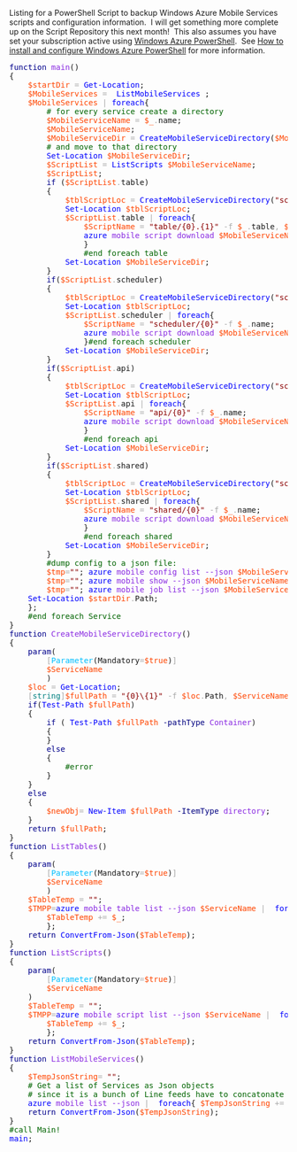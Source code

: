 Listing for a PowerShell Script to backup Windows Azure Mobile Services scripts and configuration information.&#160; I will get something more complete up on the Script Repository this next month!&#160; This also assumes you have set your subscription active using <a title="http://msdn.microsoft.com/en-us/library/windowsazure/jj156055.aspx" href="http://msdn.microsoft.com/en-us/library/windowsazure/jj156055.aspx" target="_blank">Windows Azure PowerShell</a>.&#160; See [How to install and configure Windows Azure PowerShell](http://go.microsoft.com/fwlink/p/?LinkID=320552) for more information.

<pre class="code"><span style="color: rgb(0, 0, 139);">function </span><span style="color: rgb(138, 43, 226);">main</span>()
{
    <span style="color: rgb(255, 69, 0);">$startDir </span><span style="color: rgb(169, 169, 169);">= </span><span style="color: blue;">Get-Location</span>;
    <span style="color: rgb(255, 69, 0);">$MobileServices </span><span style="color: rgb(169, 169, 169);">=  </span><span style="color: blue;">ListMobileServices </span>;
    <span style="color: rgb(255, 69, 0);">$MobileServices </span><span style="color: rgb(169, 169, 169);">| </span><span style="color: blue;">foreach</span>{
        <span style="color: rgb(0, 100, 0);"># for every service create a directory
        </span><span style="color: rgb(255, 69, 0);">$MobileServiceName </span><span style="color: rgb(169, 169, 169);">= </span><span style="color: rgb(255, 69, 0);">$_</span><span style="color: rgb(169, 169, 169);">.</span>name;
        <span style="color: rgb(255, 69, 0);">$MobileServiceName</span>;
        <span style="color: rgb(255, 69, 0);">$MobileServiceDir </span><span style="color: rgb(169, 169, 169);">= </span><span style="color: blue;">CreateMobileServiceDirectory</span>(<span style="color: rgb(255, 69, 0);">$MobileServiceName</span>);
        <span style="color: rgb(0, 100, 0);"># and move to that directory
        </span><span style="color: blue;">Set-Location </span><span style="color: rgb(255, 69, 0);">$MobileServiceDir</span>;
        <span style="color: rgb(255, 69, 0);">$ScriptList </span><span style="color: rgb(169, 169, 169);">= </span><span style="color: blue;">ListScripts </span><span style="color: rgb(255, 69, 0);">$MobileServiceName</span>;
        <span style="color: rgb(255, 69, 0);">$ScriptList</span>;
        <span style="color: rgb(0, 0, 139);">if </span>(<span style="color: rgb(255, 69, 0);">$ScriptList</span><span style="color: rgb(169, 169, 169);">.</span>table)
        {
            <span style="color: rgb(255, 69, 0);">$tblScriptLoc </span><span style="color: rgb(169, 169, 169);">= </span><span style="color: blue;">CreateMobileServiceDirectory</span>(<span style="color: darkred;">"scripts"</span>);
            <span style="color: blue;">Set-Location </span><span style="color: rgb(255, 69, 0);">$tblScriptLoc</span>;
            <span style="color: rgb(255, 69, 0);">$ScriptList</span><span style="color: rgb(169, 169, 169);">.</span>table <span style="color: rgb(169, 169, 169);">| </span><span style="color: blue;">foreach</span>{
                <span style="color: rgb(255, 69, 0);">$ScriptName </span><span style="color: rgb(169, 169, 169);">= </span><span style="color: darkred;">"table/{0}.{1}" </span><span style="color: rgb(169, 169, 169);">-f </span><span style="color: rgb(255, 69, 0);">$_</span><span style="color: rgb(169, 169, 169);">.</span>table<span style="color: rgb(169, 169, 169);">, </span><span style="color: rgb(255, 69, 0);">$_</span><span style="color: rgb(169, 169, 169);">.</span>operation;
                <span style="color: blue;">azure </span><span style="color: rgb(138, 43, 226);">mobile script download </span><span style="color: rgb(255, 69, 0);">$MobileServiceName $ScriptName</span>;
                }
                <span style="color: rgb(0, 100, 0);">#end foreach table
            </span><span style="color: blue;">Set-Location </span><span style="color: rgb(255, 69, 0);">$MobileServiceDir</span>;
        }
        <span style="color: rgb(0, 0, 139);">if</span>(<span style="color: rgb(255, 69, 0);">$ScriptList</span><span style="color: rgb(169, 169, 169);">.</span>scheduler)
        {
            <span style="color: rgb(255, 69, 0);">$tblScriptLoc </span><span style="color: rgb(169, 169, 169);">= </span><span style="color: blue;">CreateMobileServiceDirectory</span>(<span style="color: darkred;">"scripts"</span>);
            <span style="color: blue;">Set-Location </span><span style="color: rgb(255, 69, 0);">$tblScriptLoc</span>;
            <span style="color: rgb(255, 69, 0);">$ScriptList</span><span style="color: rgb(169, 169, 169);">.</span>scheduler <span style="color: rgb(169, 169, 169);">| </span><span style="color: blue;">foreach</span>{
                <span style="color: rgb(255, 69, 0);">$ScriptName </span><span style="color: rgb(169, 169, 169);">= </span><span style="color: darkred;">"scheduler/{0}" </span><span style="color: rgb(169, 169, 169);">-f </span><span style="color: rgb(255, 69, 0);">$_</span><span style="color: rgb(169, 169, 169);">.</span>name;
                <span style="color: blue;">azure </span><span style="color: rgb(138, 43, 226);">mobile script download </span><span style="color: rgb(255, 69, 0);">$MobileServiceName $ScriptName</span>;
                }<span style="color: rgb(0, 100, 0);">#end foreach scheduler
            </span><span style="color: blue;">Set-Location </span><span style="color: rgb(255, 69, 0);">$MobileServiceDir</span>;
        }
        <span style="color: rgb(0, 0, 139);">if</span>(<span style="color: rgb(255, 69, 0);">$ScriptList</span><span style="color: rgb(169, 169, 169);">.</span>api)
        {
            <span style="color: rgb(255, 69, 0);">$tblScriptLoc </span><span style="color: rgb(169, 169, 169);">= </span><span style="color: blue;">CreateMobileServiceDirectory</span>(<span style="color: darkred;">"scripts"</span>);
            <span style="color: blue;">Set-Location </span><span style="color: rgb(255, 69, 0);">$tblScriptLoc</span>;
            <span style="color: rgb(255, 69, 0);">$ScriptList</span><span style="color: rgb(169, 169, 169);">.</span>api <span style="color: rgb(169, 169, 169);">| </span><span style="color: blue;">foreach</span>{
                <span style="color: rgb(255, 69, 0);">$ScriptName </span><span style="color: rgb(169, 169, 169);">= </span><span style="color: darkred;">"api/{0}" </span><span style="color: rgb(169, 169, 169);">-f </span><span style="color: rgb(255, 69, 0);">$_</span><span style="color: rgb(169, 169, 169);">.</span>name;
                <span style="color: blue;">azure </span><span style="color: rgb(138, 43, 226);">mobile script download </span><span style="color: rgb(255, 69, 0);">$MobileServiceName $ScriptName</span>;
                }
                <span style="color: rgb(0, 100, 0);">#end foreach api
            </span><span style="color: blue;">Set-Location </span><span style="color: rgb(255, 69, 0);">$MobileServiceDir</span>;
        }
        <span style="color: rgb(0, 0, 139);">if</span>(<span style="color: rgb(255, 69, 0);">$ScriptList</span><span style="color: rgb(169, 169, 169);">.</span>shared)
        {
            <span style="color: rgb(255, 69, 0);">$tblScriptLoc </span><span style="color: rgb(169, 169, 169);">= </span><span style="color: blue;">CreateMobileServiceDirectory</span>(<span style="color: darkred;">"scripts"</span>);
            <span style="color: blue;">Set-Location </span><span style="color: rgb(255, 69, 0);">$tblScriptLoc</span>;
            <span style="color: rgb(255, 69, 0);">$ScriptList</span><span style="color: rgb(169, 169, 169);">.</span>shared <span style="color: rgb(169, 169, 169);">| </span><span style="color: blue;">foreach</span>{
                <span style="color: rgb(255, 69, 0);">$ScriptName </span><span style="color: rgb(169, 169, 169);">= </span><span style="color: darkred;">"shared/{0}" </span><span style="color: rgb(169, 169, 169);">-f </span><span style="color: rgb(255, 69, 0);">$_</span><span style="color: rgb(169, 169, 169);">.</span>name;
                <span style="color: blue;">azure </span><span style="color: rgb(138, 43, 226);">mobile script download </span><span style="color: rgb(255, 69, 0);">$MobileServiceName $ScriptName</span>;
                }
                <span style="color: rgb(0, 100, 0);">#end foreach shared
            </span><span style="color: blue;">Set-Location </span><span style="color: rgb(255, 69, 0);">$MobileServiceDir</span>;
        }
        <span style="color: rgb(0, 100, 0);">#dump config to a json file:
        </span><span style="color: rgb(255, 69, 0);">$tmp</span><span style="color: rgb(169, 169, 169);">=</span><span style="color: darkred;">""</span>; <span style="color: blue;">azure </span><span style="color: rgb(138, 43, 226);">mobile config list --json </span><span style="color: rgb(255, 69, 0);">$MobileServiceName </span><span style="color: rgb(169, 169, 169);">|  </span><span style="color: blue;">foreach</span>{  <span style="color: rgb(255, 69, 0);">$tmp </span><span style="color: rgb(169, 169, 169);">+= </span><span style="color: rgb(255, 69, 0);">$_ </span>};  <span style="color: blue;">New-Item </span><span style="color: darkred;">"config.json" </span><span style="color: navy;">-ItemType </span><span style="color: rgb(138, 43, 226);">file </span><span style="color: navy;">-Value </span><span style="color: rgb(255, 69, 0);">$tmp</span>;
        <span style="color: rgb(255, 69, 0);">$tmp</span><span style="color: rgb(169, 169, 169);">=</span><span style="color: darkred;">""</span>; <span style="color: blue;">azure </span><span style="color: rgb(138, 43, 226);">mobile show --json </span><span style="color: rgb(255, 69, 0);">$MobileServiceName </span><span style="color: rgb(169, 169, 169);">|  </span><span style="color: blue;">foreach</span>{  <span style="color: rgb(255, 69, 0);">$tmp </span><span style="color: rgb(169, 169, 169);">+= </span><span style="color: rgb(255, 69, 0);">$_ </span>};  <span style="color: blue;">New-Item </span><span style="color: darkred;">"details.json" </span><span style="color: navy;">-ItemType </span><span style="color: rgb(138, 43, 226);">file </span><span style="color: navy;">-Value </span><span style="color: rgb(255, 69, 0);">$tmp</span>;
        <span style="color: rgb(255, 69, 0);">$tmp</span><span style="color: rgb(169, 169, 169);">=</span><span style="color: darkred;">""</span>; <span style="color: blue;">azure </span><span style="color: rgb(138, 43, 226);">mobile job list --json </span><span style="color: rgb(255, 69, 0);">$MobileServiceName </span><span style="color: rgb(169, 169, 169);">|  </span><span style="color: blue;">foreach</span>{  <span style="color: rgb(255, 69, 0);">$tmp </span><span style="color: rgb(169, 169, 169);">+= </span><span style="color: rgb(255, 69, 0);">$_ </span>};  <span style="color: blue;">New-Item </span><span style="color: darkred;">"job.json" </span><span style="color: navy;">-ItemType </span><span style="color: rgb(138, 43, 226);">file </span><span style="color: navy;">-Value </span><span style="color: rgb(255, 69, 0);">$tmp</span>;
    <span style="color: blue;">Set-Location </span><span style="color: rgb(255, 69, 0);">$startDir</span><span style="color: rgb(169, 169, 169);">.</span>Path;
    };
    <span style="color: rgb(0, 100, 0);">#end foreach Service
</span>}
<span style="color: rgb(0, 0, 139);">function </span><span style="color: rgb(138, 43, 226);">CreateMobileServiceDirectory</span>()
{
    <span style="color: rgb(0, 0, 139);">param</span>(
        <span style="color: rgb(169, 169, 169);">[</span><span style="color: rgb(0, 191, 255);">Parameter</span>(Mandatory<span style="color: rgb(169, 169, 169);">=</span><span style="color: rgb(255, 69, 0);">$true</span>)<span style="color: rgb(169, 169, 169);">]
        </span><span style="color: rgb(255, 69, 0);">$ServiceName
        </span>)
    <span style="color: rgb(255, 69, 0);">$loc </span><span style="color: rgb(169, 169, 169);">= </span><span style="color: blue;">Get-Location</span>;
    <span style="color: rgb(169, 169, 169);">[</span><span style="color: teal;">string</span><span style="color: rgb(169, 169, 169);">]</span><span style="color: rgb(255, 69, 0);">$fullPath </span><span style="color: rgb(169, 169, 169);">= </span><span style="color: darkred;">"{0}\{1}" </span><span style="color: rgb(169, 169, 169);">-f </span><span style="color: rgb(255, 69, 0);">$loc</span><span style="color: rgb(169, 169, 169);">.</span>Path<span style="color: rgb(169, 169, 169);">, </span><span style="color: rgb(255, 69, 0);">$ServiceName</span>;
    <span style="color: rgb(0, 0, 139);">if</span>(<span style="color: blue;">Test-Path </span><span style="color: rgb(255, 69, 0);">$fullPath</span>)
    {
        <span style="color: rgb(0, 0, 139);">if </span>( <span style="color: blue;">Test-Path </span><span style="color: rgb(255, 69, 0);">$fullPath </span><span style="color: navy;">-pathType </span><span style="color: rgb(138, 43, 226);">Container</span>)
        {
        }
        <span style="color: rgb(0, 0, 139);">else
        </span>{
            <span style="color: rgb(0, 100, 0);">#error
        </span>}
    }
    <span style="color: rgb(0, 0, 139);">else
    </span>{
        <span style="color: rgb(255, 69, 0);">$newObj</span><span style="color: rgb(169, 169, 169);">= </span><span style="color: blue;">New-Item </span><span style="color: rgb(255, 69, 0);">$fullPath </span><span style="color: navy;">-ItemType </span><span style="color: rgb(138, 43, 226);">directory</span>;
    }
    <span style="color: rgb(0, 0, 139);">return </span><span style="color: rgb(255, 69, 0);">$fullPath</span>;
}
<span style="color: rgb(0, 0, 139);">function </span><span style="color: rgb(138, 43, 226);">ListTables</span>()
{
    <span style="color: rgb(0, 0, 139);">param</span>(
        <span style="color: rgb(169, 169, 169);">[</span><span style="color: rgb(0, 191, 255);">Parameter</span>(Mandatory<span style="color: rgb(169, 169, 169);">=</span><span style="color: rgb(255, 69, 0);">$true</span>)<span style="color: rgb(169, 169, 169);">]
        </span><span style="color: rgb(255, 69, 0);">$ServiceName
        </span>)
    <span style="color: rgb(255, 69, 0);">$TableTemp </span><span style="color: rgb(169, 169, 169);">= </span><span style="color: darkred;">""</span>;
    <span style="color: rgb(255, 69, 0);">$TMPP</span><span style="color: rgb(169, 169, 169);">=</span><span style="color: blue;">azure </span><span style="color: rgb(138, 43, 226);">mobile table list --json </span><span style="color: rgb(255, 69, 0);">$ServiceName </span><span style="color: rgb(169, 169, 169);">|  </span><span style="color: blue;">foreach</span>{
        <span style="color: rgb(255, 69, 0);">$TableTemp </span><span style="color: rgb(169, 169, 169);">+= </span><span style="color: rgb(255, 69, 0);">$_</span>;
        };
    <span style="color: rgb(0, 0, 139);">return </span><span style="color: blue;">ConvertFrom-Json</span>(<span style="color: rgb(255, 69, 0);">$TableTemp</span>);
}
<span style="color: rgb(0, 0, 139);">function </span><span style="color: rgb(138, 43, 226);">ListScripts</span>()
{
    <span style="color: rgb(0, 0, 139);">param</span>(
        <span style="color: rgb(169, 169, 169);">[</span><span style="color: rgb(0, 191, 255);">Parameter</span>(Mandatory<span style="color: rgb(169, 169, 169);">=</span><span style="color: rgb(255, 69, 0);">$true</span>)<span style="color: rgb(169, 169, 169);">]
        </span><span style="color: rgb(255, 69, 0);">$ServiceName
    </span>)
    <span style="color: rgb(255, 69, 0);">$TableTemp </span><span style="color: rgb(169, 169, 169);">= </span><span style="color: darkred;">""</span>;
    <span style="color: rgb(255, 69, 0);">$TMPP</span><span style="color: rgb(169, 169, 169);">=</span><span style="color: blue;">azure </span><span style="color: rgb(138, 43, 226);">mobile script list --json </span><span style="color: rgb(255, 69, 0);">$ServiceName </span><span style="color: rgb(169, 169, 169);">|  </span><span style="color: blue;">foreach</span>{
        <span style="color: rgb(255, 69, 0);">$TableTemp </span><span style="color: rgb(169, 169, 169);">+= </span><span style="color: rgb(255, 69, 0);">$_</span>;
        };
    <span style="color: rgb(0, 0, 139);">return </span><span style="color: blue;">ConvertFrom-Json</span>(<span style="color: rgb(255, 69, 0);">$TableTemp</span>);
}
<span style="color: rgb(0, 0, 139);">function </span><span style="color: rgb(138, 43, 226);">ListMobileServices</span>()
{
    <span style="color: rgb(255, 69, 0);">$TempJsonString</span><span style="color: rgb(169, 169, 169);">= </span><span style="color: darkred;">""</span>;
    <span style="color: rgb(0, 100, 0);"># Get a list of Services as Json objects
    # since it is a bunch of Line feeds have to concatonate the string
    </span><span style="color: blue;">azure </span><span style="color: rgb(138, 43, 226);">mobile list --json </span><span style="color: rgb(169, 169, 169);">|  </span><span style="color: blue;">foreach</span>{ <span style="color: rgb(255, 69, 0);">$TempJsonString </span><span style="color: rgb(169, 169, 169);">+= </span><span style="color: rgb(255, 69, 0);">$_  </span>};
    <span style="color: rgb(0, 0, 139);">return </span><span style="color: blue;">ConvertFrom-Json</span>(<span style="color: rgb(255, 69, 0);">$TempJsonString</span>);
}
<span style="color: rgb(0, 100, 0);">#call Main!
</span><span style="color: blue;">main</span>; </pre>

<pre class="code"></pre>
